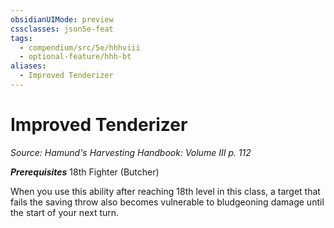 ```yaml
---
obsidianUIMode: preview
cssclasses: json5e-feat
tags:
  - compendium/src/5e/hhhviii
  - optional-feature/hhh-bt
aliases:
  - Improved Tenderizer
---
```

# Improved Tenderizer
*Source: Hamund's Harvesting Handbook: Volume III p. 112*  

***Prerequisites*** 18th Fighter (Butcher)

When you use this ability after reaching 18th level in this class, a target that fails the saving throw also becomes vulnerable to bludgeoning damage until the start of your next turn.
